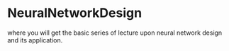 # NeuralNetworkDesign
where you will get the basic series of lecture upon neural network design and its application.
